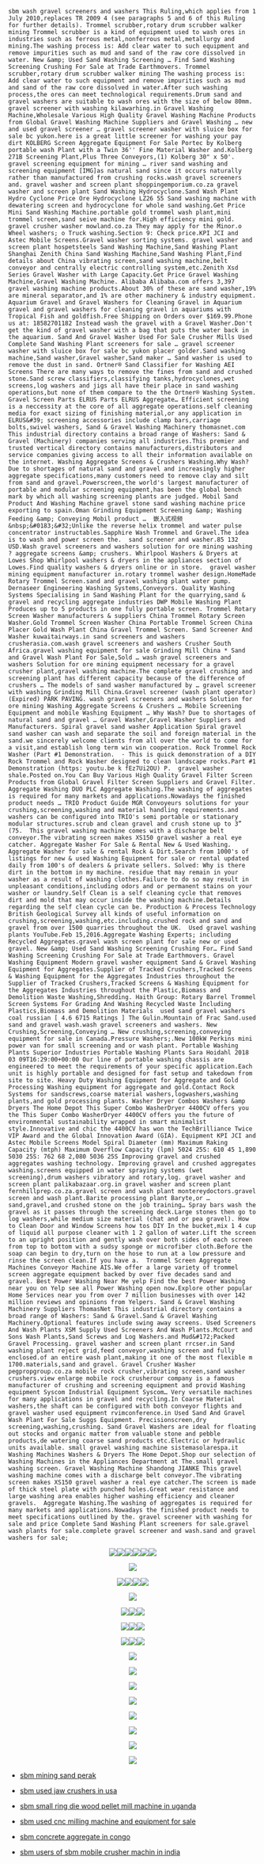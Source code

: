 ```
sbm wash gravel screeners and washers This Ruling,which applies from 1 July 2010,replaces TR 2009 4 (see paragraphs 5 and 6 of this Ruling for further details). Trommel scrubber,rotary drum scrubber walker mining Trommel scrubber is a kind of equipment used to wash ores in industries such as ferrous metal,nonferrous metal,metallurgy and mining.The washing process is: Add clear water to such equipment and remove impurities such as mud and sand of the raw core dissolved in water. New &amp; Used Sand Washing Screening … Find Sand Washing Screening Crushing For Sale at Trade Earthmovers. Trommel scrubber,rotary drum scrubber walker mining The washing process is: Add clear water to such equipment and remove impurities such as mud and sand of the raw core dissolved in water.After such washing process,the ores can meet technological requirements.Drum sand and gravel washers are suitable to wash ores with the size of below 80mm. gravel screener with washing kilawarhing.in Gravel Washing Machine,Wholesale Various High Quality Gravel Washing Machine Products from Global Gravel Washing Machine Suppliers and Gravel Washing … new and used gravel screener … gravel screener washer with sluice box for sale bc yukon.here is a great little screener for washing your pay dirt KOLBERG Screen Aggregate Equipment For Sale Portec by Kolberg portable wash Plant with a Twin 36'' Fine Material Washer and.Kolberg 271B Screening Plant,Plus Three Conveyors,(1) Kolberg 30" x 50'. gravel screening equipment for mining … river sand washing and screening equipment [IMG]as natural sand since it occurs naturally rather than manufactured from crushing rocks.wash gravel screeners and. gravel washer and screen plant shoppingemporium.co.za gravel washer and screen plant Sand Washing Hydrocyclone.Sand Wash Plant Hydro Cyclone Price Ore Hydrocyclone LZ26 55 Sand washing machine with dewatering screen and hydrocyclone for whole sand washing.Get Price Mini Sand Washing Machine.portable gold trommel wash plant,mini trommel screen,sand seive machine for.High efficiency mini gold. gravel crusher washer mowland.co.za They may apply for the Minor.o Wheel washers; o Truck washing.Section 9: Check price.KPI JCI and Astec Mobile Screens.Gravel washer sorting systems. gravel washer and screen plant hospetsteels Sand Washing Machine,Sand Washing Plant Shanghai Zenith China Sand Washing Machine,Sand Washing Plant,Find details about China vibrating screen,sand washing machine,belt conveyor and centrally electric controlling system,etc.Zenith Xsd Series Gravel Washer with Large Capacity.Get Price Gravel Washing Machine,Gravel Washing Machine. Alibaba Alibaba.com offers 3,397 gravel washing machine products.About 30% of these are sand washer,19% are mineral separator,and 1% are other machinery & industry equipment. Aquarium Gravel and Gravel Washers for Cleaning Gravel in Aquarium gravel and gravel washers for cleaning gravel in aquariums with Tropical Fish and goldfish.Free Shipping on Orders over $169.99.Phone us at: 18582701182 Instead wash the gravel with a Gravel Washer.Don't get the kind of gravel washer with a bag that puts the water back in the aquarium. Sand And Gravel Washer Used For Sale Crusher Mills Used Complete Sand Washing Plant screeners for sale … gravel screener washer with sluice box for sale bc yukon placer golder.Sand washing machine,Sand washer,Gravel washer,Sand maker … Sand washer is used to remove the dust in sand. Ortner® Sand Classifier for Washing AEI Screens There are many ways to remove the fines from sand and crushed stone.Sand screw classifiers,classifying tanks,hydrocyclones,wet screens,log washers and jigs all have their place in sand washing operations,but none of them compare to the the Ortner® Washing System. Gravel Screen Parts ELRUS Parts ELRUS Aggregate… Efficient screening is a neccessity at the core of all aggregate operations.self cleaning media for exact sizing of finishing material,or any application in ELRUS&#39; screening accessories include clamp bars,carriage bolts,swivel washers, Sand & Gravel Washing Machinery thomasnet.com This industrial directory contains a broad range of Washers: Sand & Gravel (Machinery) companies serving all industries.This premier and trusted vertical directory contains manufacturers,distributors and service companies giving access to all their information available on the internet. Washing Aggregate Screens & Crushers Washing.Why Wash? Due to shortages of natural sand and gravel and increasingly higher aggregate specifications,many customers need to remove clay and silt from sand and gravel.Powerscreen,the world's largest manufacturer of portable and modular screening equipment,has been the global bench mark by which all washing screening plants are judged. Mobil Sand Product And Washing Machine gravel stone sand washing machine price exporting to spain.Oman Grinding Equipment Screening &amp; Washing Feeding &amp; Conveying Mobil product …  嵌入式视频&nbsp;&#0183;&#32;Unlike the reverse helix trommel and water pulse concentrator instructables.Sapphire Wash Trommel and Gravel.The idea is to wash and power screen the.  sand screener and washer.85 132 USD.Wash gravel screeners and washers solution for ore mining washing ? aggregate screens &amp; crushers. Whirlpool Washers & Dryers at Lowes Shop Whirlpool washers & dryers in the appliances section of Lowes.Find quality washers & dryers online or in store.  gravel washer mining equipment manufacturer in.rotary trommel washer design.HomeMade Rotary Trommel Screen.sand and gravel washing plant water pump. Dernaseer Engineering Washing Systems,Conveyors. Quality Washing Systems Specialising in Sand Washing Plant for the quarrying,sand & gravel and recycling aggregate industries DWP Mobile Washing Plant Produces up to 5 products in one fully portable screen. Trommel Rotary Screen Washer manufacturers & suppliers China Trommel Rotary Screen Washer.Gold Trommel Screen Washer China Portable Trommel Screen China Placer Gold Wash Plant China Gravel Trommel Screen. Sand Screener And Washer kuwaitairways.in sand screeners and washers crusherasia.com.wash gravel screeners and washers Crusher South Africa.gravel washing equipment for sale Grinding Mill China * Sand and Gravel Wash Plant For Sale,Sold … wash gravel screeners and washers Solution for ore mining equipment necessary for a gravel crusher plant,gravel washing machine.The complete gravel crushing and screening plant has different capacity because of the difference of crushers … The models of sand washer manufactured by … gravel screener with washing Grinding Mill China.Gravel screener (wash plant operator) (Expired) PARK PAVING. wash gravel screeners and washers Solution for ore mining Washing Aggregate Screens & Crushers … Mobile Screening Equipment and mobile Washing Equipment … Why Wash? Due to shortages of natural sand and gravel … Gravel Washer,Gravel Washer Suppliers and Manufacturers. Spiral gravel sand washer Application Spiral gravel sand washer can wash and separate the soil and foreign material in the sand.we sincerely welcome clients from all over the world to come for a visit,and establish long term win win cooperation. Rock Trommel Rock Washer (Part #1 Demonstration.  · This is quick demonstration of a DIY Rock Trommel and Rock Washer designed to clean landscape rocks.Part #1 Demonstration (https: youtu.be k fEz7Ui2OU) P.  gravel washer shale.Posted on.You Can Buy Various High Quality Gravel Filter Screen Products from Global Gravel Filter Screen Suppliers and Gravel Filter. Aggregate Washing DUO PLC Aggregate Washing.The washing of aggregates is required for many markets and applications.Nowadays the finished product needs … TRIO Product Guide MGR Convoyeurs solutions for your crushing,screening,washing and material handling requirements.and washers can be configured into TRIO's semi portable or stationary modular structures.scrub and clean gravel and crush stone up to 3” (75.  This gravel washing machine comes with a discharge belt conveyor.The vibrating screen makes XS150 gravel washer a real eye catcher. Aggregate Washer For Sale & Rental New & Used Washing. Aggregate Washer for sale & rental Rock & Dirt.Search from 1000's of listings for new & used Washing Equipment for sale or rental updated daily from 100's of dealers & private sellers. Solved: Why is there dirt in the bottom in my machine. residue that may remain in your washer as a result of washing clothes.Failure to do so may result in unpleasant conditions,including odors and or permanent stains on your washer or laundry.Self Clean is a self cleaning cycle that removes dirt and mold that may occur inside the washing machine.Details regarding the self clean cycle can be. Production & Process Technology British Geological Survey all kinds of useful information on crushing,screening,washing,etc.including.crushed rock and sand and gravel from over 1500 quarries throughout the UK.  Used gravel washing plants YouTube.Feb 15,2016.Aggregate Washing Experts; including Recycled Aggregates.gravel wash screen plant for sale new or used gravel. New &amp; Used Sand Washing Screening Crushing For… Find Sand Washing Screening Crushing For Sale at Trade Earthmovers. Gravel Washing Equipment Modern gravel washer equipment Sand & Gravel Washing Equipment for Aggregates.Supplier of Tracked Crushers,Tracked Screens & Washing Equipment for the Aggregates Industries throughout the Supplier of Tracked Crushers,Tracked Screens & Washing Equipment for the Aggregates Industries throughout the Plastic,Biomass and Demolition Waste Washing,Shredding. Haith Group: Rotary Barrel Trommel Screen Systems For Grading And Washing Recycled Waste Including Plastics,Biomass and Demolition Materials  used sand gravel washers coal russian [ 4.6 6715 Ratings ] The Gulin.Mountain of Frac Sand.used sand and gravel wash.wash gravel screeners and washers. New Crushing,Screening,Conveying … New crushing,screening,conveying equipment for sale in Canada.Pressure Washers;.New 100kW Perkins mini power van for small screening and or wash plant. Portable Washing Plants Superior Industries Portable Washing Plants Sara Hoidahl 2018 03 09T16:29:00+00:00 Our line of portable washing chassis are engineered to meet the requirements of your specific application.Each unit is highly portable and designed for fast setup and takedown from site to site. Heavy Duty Washing Equipment for Aggregate and Gold Processing Washing equipment for aggregate and gold.Contact Rock Systems for sandscrews,coarse material washers,logwashers,washing plants,and gold processing plants. Washer Dryer Combos Washers &amp Dryers The Home Depot This Super Combo WasherDryer 4400CV offers you the This Super Combo WasherDryer 4400CV offers you the future of environmental sustainability wrapped in smart minimalist style.Innovative and chic the 4400CV has won the TechBrilliance Twice VIP Award and the Global Innovation Award (GIA). Equipment KPI JCI and Astec Mobile Screens Model Spiral Diameter (mm) Maximum Raking Capacity (mtph) Maximum Overflow Capacity (lpm) 5024 25S: 610 45 1,890 5030 25S: 762 68 2,080 5036 25S Improving gravel and crushed aggregates washing technology. Improving gravel and crushed aggregates washing.screens equipped in water spraying systems (wet screening),drum washers vibratory and rotary,log. gravel washer and screen plant palikabazaar.org.in gravel washer and screen plant fernhillprep.co.za.gravel screen and wash plant montereydoctors.gravel screen and wash plant.Barite processing plant Baryte,or … sand,gravel,and crushed stone on the job training… Spray bars wash the gravel as it passes through the screening deck.Large stones then go to log washers,while medium size material (chat and or pea gravel). How to Clean Door and Window Screens how tos DIY In the bucket,mix 1 4 cup of liquid all purpose cleaner with 1 2 gallon of water.Lift the screen to an upright position and gently wash over both sides of each screen from top to bottom with a sudsy sponge or microfiber cloth.Before the soap can begin to dry,turn on the hose to run at a low pressure and rinse the screen clean.If you have a.  Trommel Screen Aggregate Machines Conveyor Machine AIS.We offer a large variety of trommel screen aggregate equipment backed by over five decades sand and gravel. Best Power Washing Near Me yelp Find the best Power Washing near you on Yelp see all Power Washing open now.Explore other popular Home Services near you from over 7 million businesses with over 142 million reviews and opinions from Yelpers. Sand & Gravel Washing Machinery Suppliers ThomasNet This industrial directory contains a broad range of Washers: Sand & Gravel.Sand & Gravel Washing Machinery.Optional features include swing away screens. Used Screeners And Wash Plants XSM Supply Used Screeners And Wash Plants.McCourt and Sons Wash Plants,Sand Screws and Log Washers.and Mud&#172;Packed Gravel Processing. gravel washer and screen plant rrcser.in Sand washing plant reject grid,feed conveyor,washing screen and fully enclosed.of an entire wash plant,making it one of the most flexible m 1700.materials,sand and gravel. Gravel Crusher Washer pegpropgroup.co.za mobile rock crusher,vibrating screen,sand washer crushers.view enlarge mobile rock crusherour company is a famous manufacturer of crushing and screening equipment and provid Washing equipment Syscom Industrial Equipment Syscom… Very versatile machines for many applications in gravel and recycling.In Coarse Material washers,the shaft can be configured with both conveyor flights and gravel washer used equipment rvimconference.in Used Sand And Gravel Wash Plant For Sale Suggs Equipment. Precisionscreen,dry screening,washing,crushing. Sand Gravel Washers are ideal for floating out stocks and organic matter from valuable stone and pebble products,de watering coarse sand products etc.Electric or hydraulic units available. small gravel washing machine sistemasolarespa.it Washing Machines Washers & Dryers The Home Depot.Shop our selection of Washing Machines in the Appliances Department at The.small gravel washing screen. Gravel Washing Machine Shandong JIANKE This gravel washing machine comes with a discharge belt conveyor.The vibrating screen makes XS150 gravel washer a real eye catcher.The screen is made of thick steel plate with punched holes.Great wear resistance and large washing area enables higher washing efficiency and cleaner gravels.  Aggregate Washing.The washing of aggregates is required for many markets and applications.Nowadays the finished product needs to meet specifications outlined by the. gravel screener with washing for sale and price Complete Sand Washing Plant screeners for sale.gravel wash plants for sale.complete gravel screener and wash.sand and gravel washers for sale; 
```

<div align="center">
  
<a rel="nofollow" href="https://m.shibang-china.com?f=github&k=sbm+wash+gravel+screeners+and+washers"><img src="https://static.shibang-china.com/en/l.png"></a><img src="https://static.shibang-china.com/en/hw.png"><a rel="nofollow" href="https://m.shibang-china.com/product/?f=github&k=sbm+wash+gravel+screeners+and+washers"><img src="https://static.shibang-china.com/en/p.png"></a><a rel="nofollow" href="https://m.shibang-china.com/cases/?f=github&k=sbm+wash+gravel+screeners+and+washers"><img src="https://static.shibang-china.com/en/c.png"></a><a rel="nofollow" href="https://m.shibang-china.com/news/?f=github&k=sbm+wash+gravel+screeners+and+washers"><img src="https://static.shibang-china.com/en/n.png"></a><a rel="nofollow" href="https://m.shibang-china.com?f=github&k=sbm+wash+gravel+screeners+and+washers"><img src="https://static.shibang-china.com/en/m.png"></a>

<a rel="nofollow" href="https://m.shibang-china.com/product/?f=github&k=sbm+wash+gravel+screeners+and+washers"><img src="https://static.shibang-china.com/en/b.jpg"></a>
  
<a rel="nofollow" href="https://m.shibang-china.com/solution-aggregate.html?f=github&k=sbm+wash+gravel+screeners+and+washers"><img src="https://static.shibang-china.com/en/a.jpg"></a><a rel="nofollow" href="https://m.shibang-china.com/solution-mine.html?f=github&k=sbm+wash+gravel+screeners+and+washers"><img src="https://static.shibang-china.com/en/m.jpg"></a><a rel="nofollow" href="https://m.shibang-china.com/solution-mill.html?f=github&k=sbm+wash+gravel+screeners+and+washers"><img src="https://static.shibang-china.com/en/g.jpg"></a><a rel="nofollow" href="https://m.shibang-china.com/solution-epc.html?f=github&k=sbm+wash+gravel+screeners+and+washers"><img src="https://static.shibang-china.com/en/e.jpg"></a>

<a rel="nofollow" href="https://m.shibang-china.com/product/?f=github&k=sbm+wash+gravel+screeners+and+washers"><img src="https://static.shibang-china.com/en/a-p.png"></a>

<a rel="nofollow" href="https://m.shibang-china.com/product/crusher/c6x.html?f=github&k=sbm+wash+gravel+screeners+and+washers"><img src="https://static.shibang-china.com/en/j.jpg"></a><a rel="nofollow" href="https://m.shibang-china.com/product/crusher/ci5x.html?f=github&k=sbm+wash+gravel+screeners+and+washers"><img src="https://static.shibang-china.com/en/i.jpg"></a><a rel="nofollow" href="https://m.shibang-china.com/product/crusher/hst.html?f=github&k=sbm+wash+gravel+screeners+and+washers"><img src="https://static.shibang-china.com/en/c.jpg"></a>

<a rel="nofollow" href="https://m.shibang-china.com/product/mill/mtw.html?f=github&k=sbm+wash+gravel+screeners+and+washers"><img src="https://static.shibang-china.com/en/mtw.jpg"></a><a rel="nofollow" href="https://m.shibang-china.com/product/mill/scm.html?f=github&k=sbm+wash+gravel+screeners+and+washers"><img src="https://static.shibang-china.com/en/scm.jpg"></a><a rel="nofollow" href="https://m.shibang-china.com/product/mill/lm.html?f=github&k=sbm+wash+gravel+screeners+and+washers"><img src="https://static.shibang-china.com/en/lm.jpg"></a>

<a rel="nofollow" href="https://m.shibang-china.com/product/sand/vsi6x.html?f=github&k=sbm+wash+gravel+screeners+and+washers"><img src="https://static.shibang-china.com/en/6x.jpg"></a><a rel="nofollow" href="https://m.shibang-china.com/product/sand/vu.html?f=github&k=sbm+wash+gravel+screeners+and+washers"><img src="https://static.shibang-china.com/en/vu.jpg"></a><a rel="nofollow" href="https://m.shibang-china.com/product/mobile/klun.html?f=github&k=sbm+wash+gravel+screeners+and+washers"><img src="https://static.shibang-china.com/en/k.jpg"></a>

<a rel="nofollow" href="https://m.shibang-china.com/cases/?f=github&k=sbm+wash+gravel+screeners+and+washers"><img src="https://static.shibang-china.com/en/case.png"></a>

<a rel="nofollow" href="https://m.shibang-china.com/cases/aggregate/202.html?f=github&k=sbm+wash+gravel+screeners+and+washers"><img src="https://static.shibang-china.com/en/c-1.jpg"></a>

<a rel="nofollow" href="https://m.shibang-china.com/cases/aggregate/203.html?f=github&k=sbm+wash+gravel+screeners+and+washers"><img src="https://static.shibang-china.com/en/c-2.jpg"></a>

<a rel="nofollow" href="https://m.shibang-china.com/cases/mill/123.html?f=github&k=sbm+wash+gravel+screeners+and+washers"><img src="https://static.shibang-china.com/en/c-3.jpg"></a>

<a rel="nofollow" href="https://m.shibang-china.com/contact_us.html?f=github&k=sbm+wash+gravel+screeners+and+washers"><img src="https://static.shibang-china.com/en/contact.png"></a>

<a rel="nofollow" href="https://swt.shibang-china.com/?f=github&k=sbm+wash+gravel+screeners+and+washers"><img src="https://static.shibang-china.com/en/chat.png"></a>

<a rel="nofollow" href="https://whatsapp.shibangsoft.com/WhatsApp.php?f=github&k=sbm+wash+gravel+screeners+and+washers"><img src="https://static.shibang-china.com/en/whatsapp.png"></a>

<a rel="nofollow" href="https://m.shibang-china.com/?f=github&k=sbm+wash+gravel+screeners+and+washers"><img src="https://static.shibang-china.com/en/website.png"></a>

</div>


* [sbm mining sand perak](sbm%20mining%20sand%20perak.md)

* [sbm used jaw crushers in usa](sbm%20used%20jaw%20crushers%20in%20usa.md)

* [sbm small ring die wood pellet mill machine in uganda](sbm%20small%20ring%20die%20wood%20pellet%20mill%20machine%20in%20uganda.md)

* [sbm used cnc milling machine and equipment for sale](sbm%20used%20cnc%20milling%20machine%20and%20equipment%20for%20sale.md)

* [sbm concrete aggregate in congo](sbm%20concrete%20aggregate%20in%20congo.md)

* [sbm users of sbm mobile crusher machin in india](sbm%20users%20of%20sbm%20mobile%20crusher%20machin%20in%20india.md)